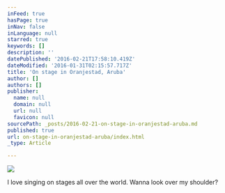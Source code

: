 ```yaml
---
inFeed: true
hasPage: true
inNav: false
inLanguage: null
starred: true
keywords: []
description: ''
datePublished: '2016-02-21T17:58:10.419Z'
dateModified: '2016-01-31T02:15:57.717Z'
title: 'On stage in Oranjestad, Aruba'
author: []
authors: []
publisher:
  name: null
  domain: null
  url: null
  favicon: null
sourcePath: _posts/2016-02-21-on-stage-in-oranjestad-aruba.md
published: true
url: on-stage-in-oranjestad-aruba/index.html
_type: Article

---
```

![](https://the-grid-user-content.s3-us-west-2.amazonaws.com/39b0ffe4-a97f-4826-9f38-54d13d19c6ff.jpg)

I love singing on stages all over the world. Wanna look over my shoulder?